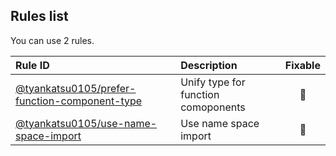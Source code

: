 <!-- This file has been automatically generated, in order to update it's content execute "npm run update" -->

## Rules list

You can use 2 rules.

| Rule ID                                                                                                                                                  | Description                         | Fixable  |
| :------------------------------------------------------------------------------------------------------------------------------------------------------- | :---------------------------------- | :------: |
| [@tyankatsu0105/prefer-function-component-type](https://github.com/tyankatsu0105/eslint-plugin/blob/master/docs/rules/prefer-function-component-type.md) | Unify type for function comoponents | :wrench: |
| [@tyankatsu0105/use-name-space-import](https://github.com/tyankatsu0105/eslint-plugin/blob/master/docs/rules/use-name-space-import.md)                   | Use name space import               | :wrench: |
